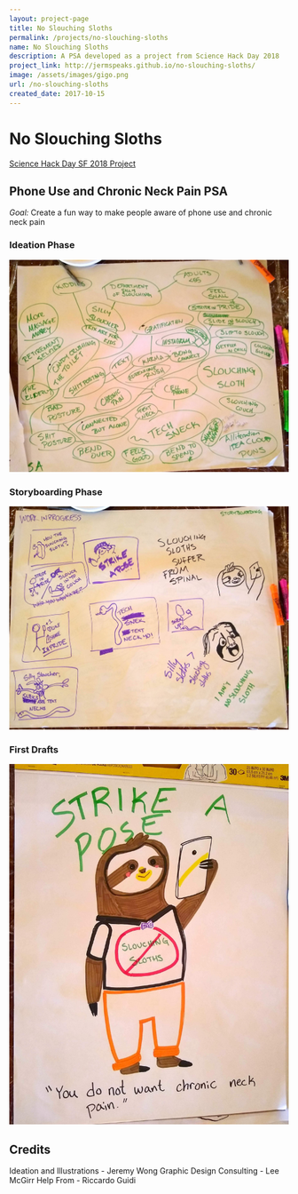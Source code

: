 ```yaml
---
layout: project-page
title: No Slouching Sloths
permalink: /projects/no-slouching-sloths
name: No Slouching Sloths
description: A PSA developed as a project from Science Hack Day 2018
project_link: http://jermspeaks.github.io/no-slouching-sloths/
image: /assets/images/gigo.png
url: /no-slouching-sloths
created_date: 2017-10-15
---
```


# No Slouching Sloths

[Science Hack Day SF 2018 Project](http://sf.sciencehackday.org/hacks-2017/#hack_10)

## Phone Use and Chronic Neck Pain PSA

*Goal:* Create a fun way to make people aware of phone use and chronic neck pain

### Ideation Phase

<img src="/assets/images/sloths-ideation.jpg" alt="Idea Cloud for PSA" width="600" />

### Storyboarding Phase

<img src="/assets/images/sloths-storyboarding.jpg" alt="Storyboarding for PSA" width="600" />

### First Drafts

<img src="/assets/images/sloths-first-draft.jpg" alt="First draft for PSA" width="600" />

## Credits

Ideation and Illustrations - Jeremy Wong
Graphic Design Consulting - Lee McGirr 
Help From - Riccardo Guidi